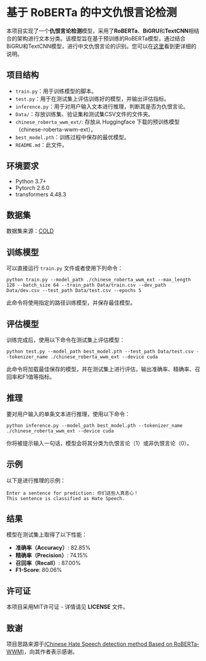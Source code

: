 # 基于 RoBERTa 的中文仇恨言论检测
本项目实现了一个**仇恨言论检测**模型，采用了**RoBERTa**、**BiGRU**和**TextCNN**相结合的架构进行文本分类。该模型旨在基于预训练的RoBERTa模型，通过结合BiGRU和TextCNN模型，进行中文仇恨言论的识别。您可以在[这里](https://www.chatlwh.com/posts/post20250201.html)看到更详细的说明。

## 项目结构

- `train.py`：用于训练模型的脚本。
- `test.py`：用于在测试集上评估训练好的模型，并输出评估指标。
- `inference.py`：用于对用户输入文本进行推理，判断其是否为仇恨言论。
- `Data/`：存放训练集、验证集和测试集CSV文件的文件夹。
- `chinese_roberta_wwm_ext/`: 存放从 Huggingface 下载的预训练模型（chinese-roberta-wwm-ext）。
- `best_model.pth`：训练过程中保存的最优模型。
- `README.md`：此文件。

## 环境要求

- Python 3.7+
- Pytorch 2.6.0
- transformers 4.48.3

## 数据集

数据集来源：[COLD](https://github.com/thu-coai/COLDataset)

## 训练模型

可以直接运行 `train.py` 文件或者使用下列命令：

```
python train.py --model_path ./chinese_roberta_wwm_ext --max_length 128 --batch_size 64 --train_path Data/train.csv --dev_path Data/dev.csv --test_path Data/test.csv --epochs 5
```

此命令将使用指定的路径训练模型，并保存最佳模型。

## 评估模型

训练完成后，使用以下命令在测试集上评估模型：

```
python test.py --model_path best_model.pth --test_path Data/test.csv --tokenizer_name ./chinese_roberta_wwm_ext --device cuda
```

此命令将加载最佳保存的模型，并在测试集上进行评估，输出准确率、精确率、召回率和F1值等指标。

## 推理

要对用户输入的单条文本进行推理，使用以下命令：

```
python inference.py --model_path best_model.pth --tokenizer_name ./chinese_roberta_wwm_ext --device cuda
```

你将被提示输入一句话，模型会将其分类为仇恨言论（1）或非仇恨言论（0）。

## 示例

以下是进行推理的示例：

```
Enter a sentence for prediction: 你们这些人真恶心！
This sentence is classified as Hate Speech.
```

## 结果

模型在测试集上取得了以下性能：

- **准确率（Accuracy）**: 82.85%
- **精确率（Precision）**: 74.15%
- **召回率（Recall）**: 87.00%
- **F1-Score**: 80.06%

## 许可证

本项目采用MIT许可证 - 详情请见 **LICENSE** 文件。

## 致谢

项目思路来源于[(Chinese Hate Speech detection method Based on RoBERTa-WWM)](https://aclanthology.org/2023.ccl-1.44/)，向其作者表示感谢。



